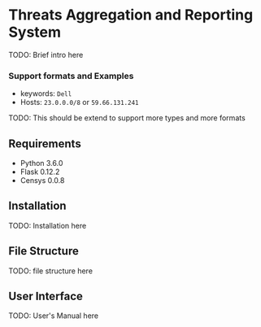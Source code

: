 # Threats Aggregation and Reporting System

TODO: Brief intro here

### Support formats and Examples
- keywords: `Dell`
- Hosts: `23.0.0.0/8` or `59.66.131.241`

TODO: This should be extend to support more types and more formats

## Requirements

- Python 3.6.0
- Flask 0.12.2
- Censys 0.0.8

## Installation

TODO: Installation here

## File Structure

TODO: file structure here

## User Interface

TODO: User's Manual here